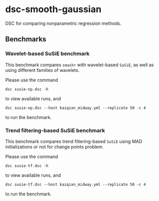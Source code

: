 # dsc-smooth-gaussian

DSC for comparing nonparametric regression methods.

## Benchmarks

### Wavelet-based SuSiE benchmark

This benchmark compares `smashr` with wavelet-based `SuSiE`, as well as using different families of wavelets.

Please use the command 

```
dsc susie-np.dsc -h
```
to view available runs, and

```
dsc susie-np.dsc --host kaiqian_midway.yml --replicate 50 -c 4
```
to run the benchmark.


### Trend filtering-based SuSiE benchmark

This benchmark compares trend filtering-based `SuSiE` using MAD initializations or not for change points problem.

Please use the command 

```
dsc susie-tf.dsc -h
```
to view available runs, and

```
dsc susie-tf.dsc --host kaiqian_midway.yml --replicate 50 -c 4
```
to run the benchmark.





